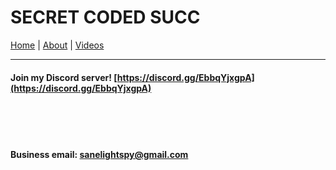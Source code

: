 # SECRET CODED SUCC
[Home](soocc.github.io) | [About](about) | [Videos](videos)
<hr>

#### Join my Discord server! [https://discord.gg/EbbqYjxgpA](https://discord.gg/EbbqYjxgpA)

<br><br><br>
#### Business email: sanelightspy@gmail.com
